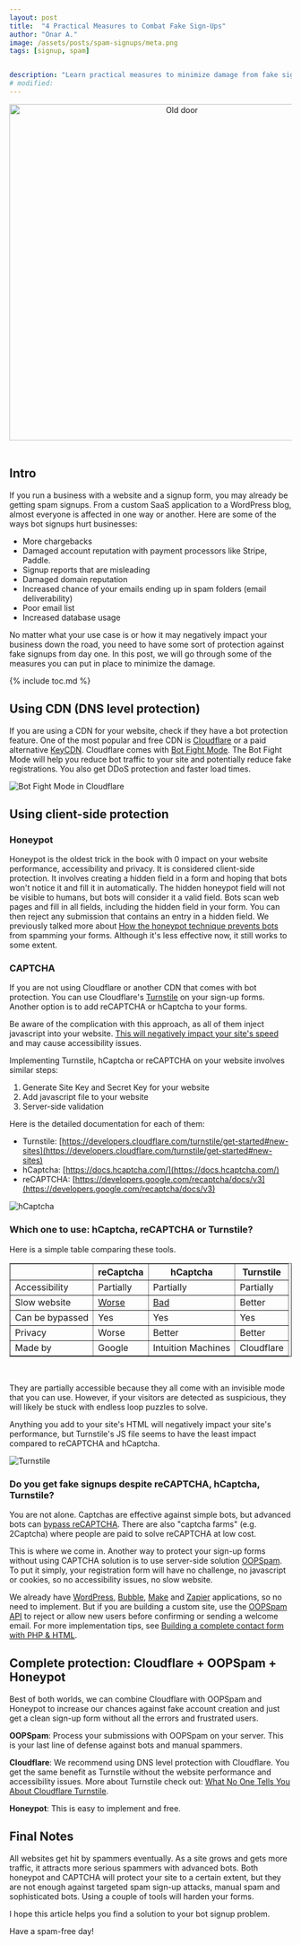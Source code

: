 ```yaml
---
layout: post
title:  "4 Practical Measures to Combat Fake Sign-Ups"
author: "Onar A."
image: /assets/posts/spam-signups/meta.png
tags: [signup, spam]


description: "Learn practical measures to minimize damage from fake sign-ups. Safeguard your business with effective strategies and ensure genuine user engagement"
# modified: 
---
```

<center>
<img loading="lazy"  width="600" alt="Old door" src="/blog/assets/posts/spam-signups/old-door.jpg">
</center>
<br/>

## Intro

If you run a business with a website and a signup form, you may already be getting spam signups. From a custom SaaS application to a WordPress blog, almost everyone is affected in one way or another. Here are some of the ways bot signups hurt businesses:

- More chargebacks
- Damaged account reputation with payment processors like Stripe, Paddle.
- Signup reports that are misleading
- Damaged domain reputation
- Increased chance of your emails ending up in spam folders (email deliverability)
- Poor email list
- Increased database usage


No matter what your use case is or how it may negatively impact your business down the road, you need to have some sort of protection against fake signups from day one. In this post, we will go through some of the measures you can put in place to minimize the damage.

{% include toc.md %}

## Using CDN (DNS level protection)

If you are using a CDN for your website, check if they have a bot protection feature. One of the most popular and free CDN is [Cloudflare](https://www.cloudflare.com/) or a paid alternative [KeyCDN](https://www.keycdn.com/). Cloudflare comes with [Bot Fight Mode](https://developers.cloudflare.com/bots/get-started/free). The Bot Fight Mode will help you reduce bot traffic to your site and potentially reduce fake registrations. You also get DDoS protection and faster load times.

![Bot Fight Mode in Cloudflare](/blog/assets/posts/spam-signups/Bot-Fight-Mode-in-Cloudflare.png "Bot Fight Mode in Cloudflare")

## Using client-side protection

### Honeypot

Honeypot is the oldest trick in the book with 0 impact on your website performance, accessibility and privacy. It is considered client-side protection. It involves creating a hidden field in a form and hoping that bots won't notice it and fill it in automatically. The hidden honeypot field will not be visible to humans, but bots will consider it a valid field. Bots scan web pages and fill in all fields, including the hidden field in your form. You can then reject any submission that contains an entry in a hidden field. We previously talked more about [How the honeypot technique prevents bots](https://www.oopspam.com/blog/ways-to-stop-spam#honeypot-filter-spam-with-a-hidden-field) from spamming your forms. Although it's less effective now, it still works to some extent.

### CAPTCHA

If you are not using Cloudflare or another CDN that comes with bot protection. You can use Cloudflare's [Turnstile](https://www.cloudflare.com/products/turnstile/) on your sign-up forms. Another option is to add reCAPTCHA or hCaptcha to your forms.

Be aware of the complication with this approach, as all of them inject javascript into your website. [This will negatively impact your site's speed](https://www.oopspam.com/blog/recaptcha-performance-analyses) and may cause accessibility issues.

Implementing Turnstile, hCaptcha or reCAPTCHA on your website involves similar steps:

1. Generate Site Key and Secret Key for your website
2. Add javascript file to your website
3. Server-side validation

Here is the detailed documentation for each of them:

- Turnstile: [https://developers.cloudflare.com/turnstile/get-started#new-sites](https://developers.cloudflare.com/turnstile/get-started#new-sites)
- hCaptcha: [https://docs.hcaptcha.com/](https://docs.hcaptcha.com/)
- reCAPTCHA: [https://developers.google.com/recaptcha/docs/v3](https://developers.google.com/recaptcha/docs/v3)

![hCaptcha](/blog/assets/posts/spam-signups/hcaptcha.png "hCaptcha")

### Which one to use: hCaptcha, reCAPTCHA or Turnstile?

Here is a simple table comparing these tools.

<table border="1" cellpadding="6" cellspacing="0">
  <thead>
    <tr>
      <th>&nbsp;</th>
      <th>reCaptcha</th>
      <th>hCaptcha</th>
      <th>Turnstile</th>
    </tr>
  </thead>
  <tbody>
    <tr>
      <td>Accessibility</td>
      <td>Partially</td>
      <td>Partially</td>
      <td>Partially</td>
    </tr>
    <tr>
      <td>Slow website</td>
      <td><a href="https://www.oopspam.com/blog/recaptcha-performance-analyses">Worse</a></td>
      <td><a href="https://www.oopspam.com/blog/hcaptcha-performance-analyses">Bad</a></td>
      <td>Better</td>
    </tr>
    <tr>
      <td>Can be bypassed</td>
      <td>Yes</td>
      <td>Yes</td>
      <td>Yes</td>
    </tr>
    <tr>
      <td>Privacy</td>
      <td>Worse</td>
      <td>Better</td>
      <td>Better</td>
    </tr>
    <tr>
      <td>Made by</td>
      <td>Google</td>
      <td>Intuition Machines</td>
      <td>Cloudflare</td>
    </tr>
  </tbody>
</table>

<br>

They are partially accessible because they all come with an invisible mode that you can use. However, if your visitors are detected as suspicious, they will likely be stuck with endless loop puzzles to solve.

Anything you add to your site's HTML will negatively impact your site's performance, but Turnstile's JS file seems to have the least impact compared to reCAPTCHA and hCaptcha.

![Turnstile](/blog/assets/posts/spam-signups/cloudflare_turnstile.webp "Turnstile")

### Do you get fake signups despite reCAPTCHA, hCaptcha, Turnstile?

You are not alone. Captchas are effective against simple bots, but advanced bots can [bypass reCAPTCHA](https://github.com/ultrafunkamsterdam/undetected-chromedriver). There are also "captcha farms" (e.g. 2Captcha) where people are paid to solve reCAPTCHA at low cost.

This is where we come in. Another way to protect your sign-up forms without using CAPTCHA solution is to use server-side solution [OOPSpam](https://www.oopspam.com/). To put it simply, your registration form will have no challenge, no javascript or cookies, so no accessibility issues, no slow website. 

We already have [WordPress](https://wordpress.org/plugins/oopspam-anti-spam/), [Bubble](https://bubble.io/plugin/oopspam-spam-detection-1582908608700x936823858020745200), [Make](https://www.make.com/en/integrations/oopspam-anti-spam) and [Zapier](https://zapier.com/apps/oopspam/integrations) applications, so no need to implement. But if you are building a custom site, use the [OOPSpam API](https://www.oopspam.com/docs/#introduction) to reject or allow new users before confirming or sending a welcome email. For more implementation tips, see [Building a complete contact form with PHP & HTML](https://www.oopspam.com/blog/contact-form-with-PHP).

## Complete protection: Cloudflare + OOPSpam + Honeypot

Best of both worlds, we can combine Cloudflare with OOPSpam and Honeypot to increase our chances against fake account creation and just get a clean sign-up form without all the errors and frustrated users.

__OOPSpam__: Process your submissions with OOPSpam on your server. This is your last line of defense against bots and manual spammers.

__Cloudflare__: We recommend using DNS level protection with Cloudflare. You get the same benefit as Turnstile without the website performance and accessibility issues. More about Turnstile check out: [What No One Tells You About Cloudflare Turnstile](https://www.oopspam.com/blog/cloudflare-turnstile).

__Honeypot__: This is easy to implement and free.

## Final Notes

All websites get hit by spammers eventually. As a site grows and gets more traffic, it attracts more serious spammers with advanced bots. Both honeypot and CAPTCHA will protect your site to a certain extent, but they are not enough against targeted spam sign-up attacks, manual spam and sophisticated bots. Using a couple of tools will harden your forms.

I hope this article helps you find a solution to your bot signup problem.

Have a spam-free day!